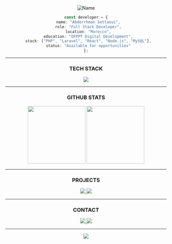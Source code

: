 <p align="center">
  <img src="https://readme-typing-svg.herokuapp.com?font=Fira+Code&weight=600&size=50&pause=1000&color=00D4FF&center=true&vCenter=true&width=800&height=100&lines=ABDERRHMAN+SETTAOUI;FULL+STACK+DEVELOPER" alt="Name" />
</p>

<div align="center">
  
  ```typescript
  const developer = {
    name: "Abderrhman Settaoui",
    role: "Full Stack Developer",
    location: "Morocco",
    education: "OFPPT Digital Development",
    stack: ["PHP", "Laravel", "React", "Node.js", "MySQL"],
    status: "Available for opportunities"
  };
  ```
  
</div>

---

<div align="center">

### TECH STACK

<img src="https://skillicons.dev/icons?i=php,laravel,react,nodejs,mysql,tailwind,git,vscode&perline=8" />

</div>

---

<div align="center">

### GITHUB STATS

<img height="180em" src="https://github-readme-stats.vercel.app/api?username=abdarrhmanessetaoui&show_icons=true&theme=midnight-purple&include_all_commits=true&count_private=true&hide_border=true&bg_color=0D1117&title_color=00D4FF&text_color=FFFFFF&icon_color=00D4FF"/>
<img height="180em" src="https://github-readme-stats.vercel.app/api/top-langs/?username=abdarrhmanessetaoui&layout=compact&langs_count=8&theme=midnight-purple&hide_border=true&bg_color=0D1117&title_color=00D4FF&text_color=FFFFFF"/>

</div>

---

<div align="center">

### PROJECTS

<a href="https://github.com/abdarrhmanessetaoui/portfolio-site">
  <img src="https://github-readme-stats.vercel.app/api/pin/?username=abdarrhmanessetaoui&repo=portfolio-site&theme=midnight-purple&hide_border=true&bg_color=0D1117&title_color=00D4FF&text_color=FFFFFF" />
</a>
<a href="https://github.com/abdarrhmanessetaoui/php-crud-practice">
  <img src="https://github-readme-stats.vercel.app/api/pin/?username=abdarrhmanessetaoui&repo=php-crud-practice&theme=midnight-purple&hide_border=true&bg_color=0D1117&title_color=00D4FF&text_color=FFFFFF" />
</a>

</div>

---

<div align="center">

### CONTACT

<a href="mailto:ssetaouiabdarrhmane2004@gmail.com">
  <img src="https://img.shields.io/badge/EMAIL-00D4FF?style=for-the-badge&logo=gmail&logoColor=black" />
</a>
<a href="https://www.linkedin.com/in/abderrhman-settaoui-33569b305/">
  <img src="https://img.shields.io/badge/LINKEDIN-00D4FF?style=for-the-badge&logo=linkedin&logoColor=black" />
</a>

</div>

---

<div align="center">
  
  <img src="https://komarev.com/ghpvc/?username=abdarrhmanessetaoui&color=00D4FF&style=for-the-badge" />
  
</div>
